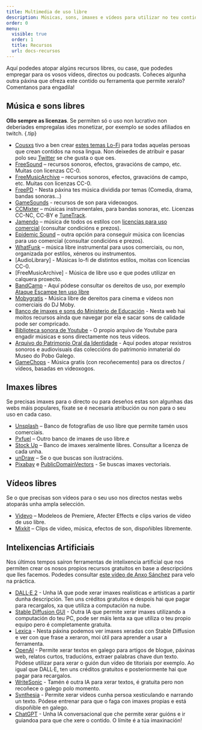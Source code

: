 ```yaml
---
title: Multimedia de uso libre
description: Músicas, sons, imaxes e vídeos para utilizar no teu contido
order: 0
menu:
  visible: true
  order: 1
  title: Recursos
  url: docs-recursos
---
```

Aquí podedes atopar algúns recursos libres, ou case, que podedes empregar para os vosos vídeos, directos ou podcasts. Coñeces algunha outra páxina que ofreza este contido ou ferramenta que permite xeralo? Comentanos para engadila!

## Música e sons libres

**Ollo sempre as licenzas**. Se permiten só o uso non lucrativo non deberiades empregalas ides monetizar, por exemplo se sodes afiliados en twitch. {.tip}

- [Cousxs](https://www.youtube.com/watch?v=16P8yYt1v3s) tivo a ben crear [estes temas Lo-Fi](https://drive.google.com/drive/folders/1zZf1ul6TdXIvfwQhumCvmWc2Bdy_ojZx?usp=sharing) para todas aquelas persoas que crean contidos na nosa lingua. Non deixedes de atribuír e pasar polo seu [Twitter](https://twitter.com/cousxs) se che gusta o que oes.
- [FreeSound](https://freesound.org/) – recursos sonoros, efectos, gravacións de campo, etc. Muitas con licenzas CC-0.
- [FreeMusicArchive](https://www.freemusicarchive.org/) – recursos sonoros, efectos, gravacións de campo, etc. Muitas con licenzas CC-0.
- [FreePD](https://freepd.com) - Nesta páxina tes música dividida por temas (Comedia, drama, bandas sonoras...)
- [GameSounds](https://gamesounds.xyz/) - recursos de son para videoxogos.
- [CCMixter](http://dig.ccmixter.org/) – músicas instrumentales, para bandas sonoras, etc. Licenzas CC-NC, CC-BY e [TuneTrack](http://tunetrack.net/artistech/pages/music-licensing/).
- [Jamendo](https://www.jamendo.com/) – música de todos os estilos con [licencias para uso comercial](https://licensing.jamendo.com/es/catalogo?jmm=catalog) (consultar condicións e prezos).
- [Epidemic Sound](https://www.epidemicsound.com/) – outra opción para conseguir música con licencias para uso comercial (consultar condicións e prezos).
- [WhatFunk](https://www.whatfunk.com/) – música libre instrumental para usos comerciais, ou non, organizada por estilos, xéneros ou instrumentos.
- [AudioLibrary] - Músicas lo-fi de distintos estilos, moitas con licencias CC-0.
- [FreeMusicArchive] - Música de libre uso e que podes utilizar en calquera proxecto.
- [BandCamp](https://bandcamp.com) - Aquí pódese consultar os dereitos de uso, por exemplo [Ataque Escampe ten uso libre](https://ataqueescampe.bandcamp.com/)
- [Mobygratis](https://mobygratis.com) - Música libre de dereitos para cinema e vídeos non comerciais do DJ Moby.
- [Banco de imaxes e sons do Ministerio de Educación](http://recursostic.educacion.es/bancoimagenes/web) - Nesta web hai moitos recursos aínda que navegar por ela e sacar sons de calidade pode ser compricado.
- [Biblioteca sonora de Youtube](https://www.youtube.com/audiolibrary/music) - O propio arquivo de Youtube para engadir músicas e sons directamente nos teus vídeos.
- [Arquivo do Patrimonio Oral da Identidade](http://www.apoi-mpg.org) - Aquí podes atopar rexistros sonoros e audiovisuais das coleccións do patrimonio inmaterial do Museo do Pobo Galego.
- [GameChops](https://gamechops.com/) - Música gratis (con recoñecemento) para os directos / vídeos, basadas en videoxogos.

## Imaxes libres

Se precisas imaxes para o directo ou para deseños estas son algunhas das webs máis populares, fíxate se é necesaria atribución ou non para o seu uso en cada caso.

- [Unsplash](https://unsplash.com/) – Banco de fotografías de uso libre que permite tamén usos comerciais.
- [Pxfuel](https://pxfuel.com/) – Outro banco de imaxes de uso libre.e
- [Stock Up](https://stockup.sitebuilderreport.com/) – Banco de imaxes xeralmente libres. Consultar a licenza de cada unha.
- [unDraw](https://undraw.co/) – Se o que buscas son ilustracións.
- [Pixabay](https://pixabay.com/) e [PublicDomainVectors](https://publicdomainvectors.org/) - Se buscas imaxes vectoriais.

## Vídeos libres


Se o que precisas son vídeos para o seu uso nos directos nestas webs atoparás unha ampla selección.

- [Videvo](https://www.videvo.net/) – Modeleos de Premiere, Afecter Effects e clips varios de vídeo de uso libre.
- [Mixkit](https://mixkit.co/) – Clips de video, música, efectos de son, dispoñibles libremente.

## Intelixencias Artificiais

Nos últimos tempos saíron ferramentas de intelixencia artificial que nos permiten crear os nosos propios recursos gratuitos en base a descripcións que lles facemos. Podedes consultar [este vídeo de Anxo Sánchez](https://www.youtube.com/watch?v=HeIx0kueH_o) para velo na práctica.

- [DALL·E 2](https://openai.com/dall-e-2/) - Unha IA que pode xerar imaxes realísticas e artísticas a partir dunha descripción. Ten uns créditos gratuitos e despois hai que pagar para recargalos, xa que utiliza a computación na nube.
- [Stable Diffusion GUI](https://nmkd.itch.io/t2i-gui) - Outra IA que permite xerar imaxes utilizando a computación do teu PC, pode ser máis lenta xa que utiliza o teu propio equipo pero é completamente gratuita.
- [Lexica](lexica.art) - Nesta páxina podemos ver imaxes xeradas con Stable Diffusion e ver con que frase a xeraron, moi útil para aprender a usar a ferramenta.
- [OpenAI](https://openai.com/api/) - Permite xerar textos en galego para artigos de blogue, páxinas web, relatos curtos, traducións, extraer palabras chave dun texto. Pódese utilizar para xerar o guión dun vídeo de titoriais por exemplo. Ao igual que DALL·E, ten uns créditos gratuitos e posteriormente hai que pagar para recargalos.
- [WriteSonic](https://writesonic.com/) - Tamén é outra IA para xerar textos, é gratuita pero non recoñece o galego polo momento.
- [Synthesia](https://www.synthesia.io/) - Permite xerar vídeos cunha persoa xesticulando e narrando un texto. Pódese entrenar para que o faga con imaxes propias e está dispoñible en galego.
- [ChatGPT](https://chat.openai.com/) - Unha IA conversacional que che permite xerar guións e ir guiandoa para que che xere o contido. O límite é a túa imaxinación!